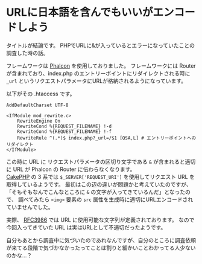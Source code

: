 # URLに日本語を含んでもいいがエンコードしよう

タイトルが結論です。
PHPでURLに&が入っているとエラーになっていたことの調査した時の話。  

フレームワークは [Phalcon](https://phalconphp.com) を使用しておりました。
フレームワークには Router が含まれており、index.php のエントリーポイントにリダイレクトされる時に `_url`
というリクエストパラメータにURLが格納されるようになっています。

以下がその .htaccess です。

```.htaccess
AddDefaultCharset UTF-8

<IfModule mod_rewrite.c>
    RewriteEngine On
    RewriteCond %{REQUEST_FILENAME} !-d
    RewriteCond %{REQUEST_FILENAME} !-f
    RewriteRule ^(.*)$ index.php?_url=/$1 [QSA,L] # エントリーポイントへのリダイレクト
</IfModule>
```

この時に URL に リクエストパラメータの区切り文字である `&` が含まれると適切に URL が Phalcon の Router に伝わらなくなります。  
[CakePHP](https://cakephp.org) の 3 系では `$_SERVER['REQUEST_URI']` を使用してリクエスト URL を取得しているようです。
最初はこの辺の違いが問題かと考えていたのですが、「そもそもなんでこんなところに `&` の文字が入ってきているんだ」となったので、
調べてみたら `<img>` 要素の `src` 属性を生成時に適切にURLエンコードされていませんでした。  

実際、 [RFC3986](https://tools.ietf.org/html/rfc3986) では URL に使用可能な文字列が定義されております。
なので今回入ってきていた URL は実はURLとして不適切だったようです。

自分もあとから調査中に気づいたのであれなんですが、自分のところに調査依頼が来てる段階で気づかなかったってことは割りと細かいことわかってる人少ないのかな…？


